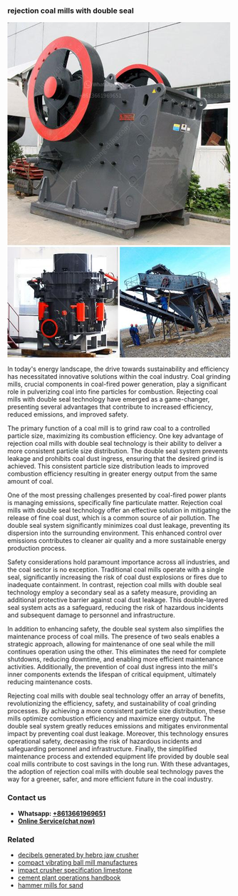 <h3>rejection coal mills with double seal</h3><img src='1704856990.jpg' alt=''><p>In today's energy landscape, the drive towards sustainability and efficiency has necessitated innovative solutions within the coal industry. Coal grinding mills, crucial components in coal-fired power generation, play a significant role in pulverizing coal into fine particles for combustion. Rejecting coal mills with double seal technology have emerged as a game-changer, presenting several advantages that contribute to increased efficiency, reduced emissions, and improved safety.</p><p>The primary function of a coal mill is to grind raw coal to a controlled particle size, maximizing its combustion efficiency. One key advantage of rejection coal mills with double seal technology is their ability to deliver a more consistent particle size distribution. The double seal system prevents leakage and prohibits coal dust ingress, ensuring that the desired grind is achieved. This consistent particle size distribution leads to improved combustion efficiency resulting in greater energy output from the same amount of coal.</p><p>One of the most pressing challenges presented by coal-fired power plants is managing emissions, specifically fine particulate matter. Rejection coal mills with double seal technology offer an effective solution in mitigating the release of fine coal dust, which is a common source of air pollution. The double seal system significantly minimizes coal dust leakage, preventing its dispersion into the surrounding environment. This enhanced control over emissions contributes to cleaner air quality and a more sustainable energy production process.</p><p>Safety considerations hold paramount importance across all industries, and the coal sector is no exception. Traditional coal mills operate with a single seal, significantly increasing the risk of coal dust explosions or fires due to inadequate containment. In contrast, rejection coal mills with double seal technology employ a secondary seal as a safety measure, providing an additional protective barrier against coal dust leakage. This double-layered seal system acts as a safeguard, reducing the risk of hazardous incidents and subsequent damage to personnel and infrastructure.</p><p>In addition to enhancing safety, the double seal system also simplifies the maintenance process of coal mills. The presence of two seals enables a strategic approach, allowing for maintenance of one seal while the mill continues operation using the other. This eliminates the need for complete shutdowns, reducing downtime, and enabling more efficient maintenance activities. Additionally, the prevention of coal dust ingress into the mill's inner components extends the lifespan of critical equipment, ultimately reducing maintenance costs.</p><p>Rejecting coal mills with double seal technology offer an array of benefits, revolutionizing the efficiency, safety, and sustainability of coal grinding processes. By achieving a more consistent particle size distribution, these mills optimize combustion efficiency and maximize energy output. The double seal system greatly reduces emissions and mitigates environmental impact by preventing coal dust leakage. Moreover, this technology ensures operational safety, decreasing the risk of hazardous incidents and safeguarding personnel and infrastructure. Finally, the simplified maintenance process and extended equipment life provided by double seal coal mills contribute to cost savings in the long run. With these advantages, the adoption of rejection coal mills with double seal technology paves the way for a greener, safer, and more efficient future in the coal industry.</p><h3>Contact us</h3><ul><li><strong>Whatsapp:&nbsp;<a href="https://wa.me/8613661969651">+8613661969651</a></strong></li><li><a href="https://swt.shibang-china.com/?git&amp;zhl&amp;rejection coal mills with double seal"><strong>Online Service(chat now)</strong></a></li></ul><h3>Related</h3><ul><li><a href='decibels generated by hebro jaw crusher.md'>decibels generated by hebro jaw crusher</a></li><li><a href='compact vibrating ball mill manufactures.md'>compact vibrating ball mill manufactures</a></li><li><a href='impact crusher specification limestone.md'>impact crusher specification limestone</a></li><li><a href='cement plant operations handbook.md'>cement plant operations handbook</a></li><li><a href='hammer mills for sand.md'>hammer mills for sand</a></li></ul>